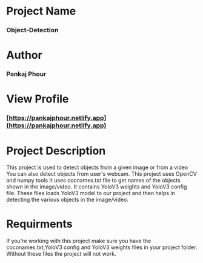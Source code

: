 # Project Name
### Object-Detection

# Author
### Pankaj Phour

# View Profile
### [https://pankajphour.netlify.app](https://pankajphour.netlify.app)

# Project Description
This project is used to detect objects from a given image or from a video
You can also detect objects from user's webcam. This project uses OpenCV and numpy tools
It uses cocnames.txt file to get names of the objects shown in the image/video. It 
 contains YoloV3 weights and YoloV3 config file. These files loads YoloV3 model to our 
 project and then helps in detecting the various objects in the image/video. 

# Requirments 
If you're working with this project make sure you have the coconames.txt,YoloV3 config and YoloV3 weights files in your project folder.
Without these files the project will not work.

